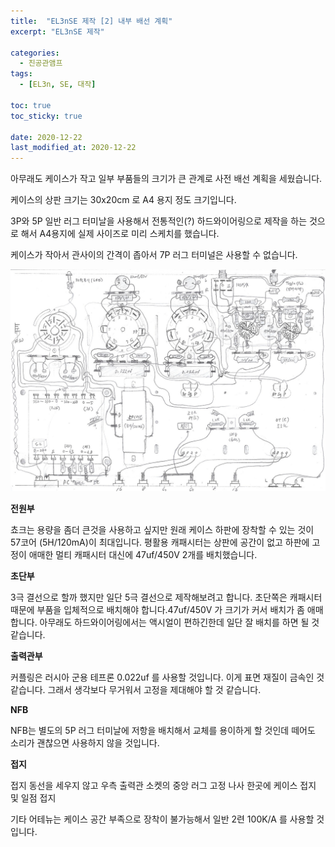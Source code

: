 ```yaml
---
title:  "EL3nSE 제작 [2] 내부 배선 계획"
excerpt: "EL3nSE 제작"

categories:
  - 진공관앰프
tags:
  - [EL3n, SE, 대작]

toc: true
toc_sticky: true
 
date: 2020-12-22
last_modified_at: 2020-12-22
---
```

아무래도 케이스가 작고 일부 부품들의 크기가 큰 관계로 사전 배선 계획을 세웠습니다.

케이스의 상판 크기는 30x20cm 로 A4 용지 정도 크기입니다.

3P와 5P 일반 러그 터미날을 사용해서 전통적인(?) 하드와이어링으로 제작을 하는 것으로 해서 A4용지에 실제 사이즈로 미리 스케치를 했습니다.

케이스가 작아서 관사이의 간격이 좁아서 7P 러그 터미널은 사용할 수 없습니다. 

![EL3nSE PRJ1 09](/assets/images/EL3nSE_PRJ1_09.jpg)

**전원부**

쵸크는 용량을 좀더 큰것을 사용하고 싶지만 원래 케이스 하판에 장착할 수 있는 것이 57코어 (5H/120mA)이 최대입니다. 평활용 캐패시터는 상판에 공간이 없고 하판에 고정이 애매한 멀티 캐패시터 대신에 47uf/450V 2개를 배치했습니다.

**초단부**

3극 결선으로 할까 했지만 일단 5극 결선으로 제작해보려고 합니다. 초단쪽은 캐패시터 때문에 부품을 입체적으로 배치해야 합니다.47uf/450V 가 크기가 커서 배치가 좀 애매합니다. 아무래도 하드와이어링에서는 액시얼이 편하긴한데 일단 잘 배치를 하면 될 것 같습니다.

**출력관부**

커플링은 러시아 군용 테프론 0.022uf 를 사용할 것입니다. 이게 표면 재질이 금속인 것 같습니다. 그래서 생각보다 무거워서 고정을 제대해야 할 것 같습니다.

**NFB**

NFB는 별도의 5P 러그 터미날에 저항을 배치해서 교체를 용이하게 할 것인데 떼어도 소리가 괜찮으면 사용하지 않을 것입니다.

**접지**

접지 동선을 세우지 않고 우측 출력관 소켓의 중앙 러그 고정 나사 한곳에 케이스 접지 및 일점 접지

기타 어테뉴는 케이스 공간 부족으로 장착이 불가능해서 일반 2련 100K/A 를 사용할 것입니다.

​
